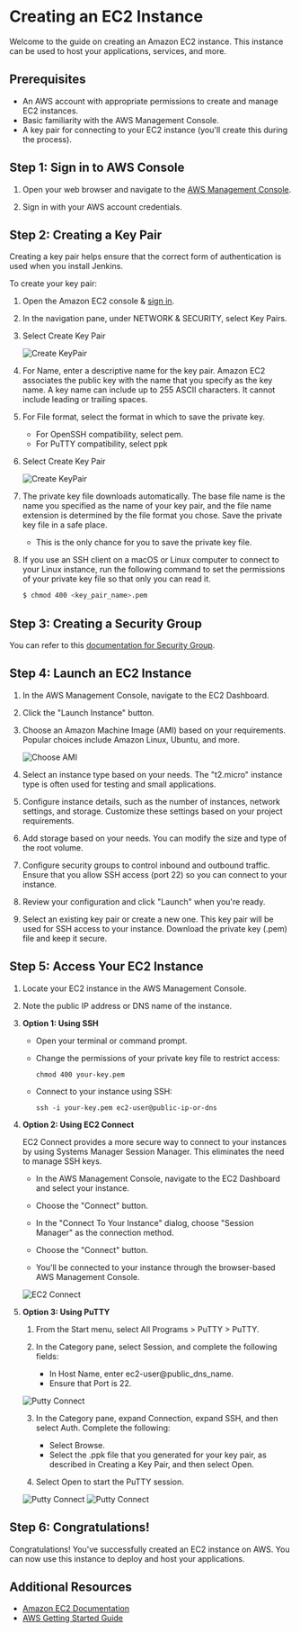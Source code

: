 <!-- # Creating an EC2 Instance

This guide will walk you through the process of creating an Amazon EC2 instance, which you can use for hosting your applications, services, and more.

## Prerequisites

- An AWS account with appropriate permissions to create and manage EC2 instances.
- Basic familiarity with the AWS Management Console.
- A key pair for connecting to your EC2 instance (you'll create this during the process).

## Step 1: Sign in to AWS Console

1. Open your web browser and navigate to the [AWS Management Console](https://aws.amazon.com/console/).

2. Sign in with your AWS account credentials.


## Step 2: Creating a key pair

Creating a key pair helps ensure that the correct form of authentication is used when you install Jenkins.

To create your key pair:

1. Open the Amazon EC2 console & [sign in](https://console.aws.amazon.com/ec2/).

2. In the navigation pane, under NETWORK & SECURITY, select Key Pairs.

3. Select Create key pair

![Create KeyPair](../Assets/5.png)

4. For Name, enter a descriptive name for the key pair. Amazon EC2 associates the public key with the name that you specify as the key name. A key name can include up to 255 ASCII characters. It cannot include leading or trailing spaces.

5. For File format, select the format in which to save the private key.

    - For OpenSSH compatibility, select pem.

    - For PuTTY compatibility, select ppk

6. Select Create key pair

![Create KeyPair](../Assets/6.png)

7. The private key file downloads automatically. The base file name is the name you specified as the name of your key pair, and the file name extension is determined by the file format you chose. Save the private key file in a safe place.

    - This is the only chance for you to save the private key file.

8. If you use an SSH client on a macOS or Linux computer to connect to your Linux instance, run the following command to set the permissions of your private key file so that only you can read it.

    ```bash
    $ chmod 400 <key_pair_name>.pem




## Step 3: Creating a security group

You can refer this documentation for [Security Group](https://www.jenkins.io/doc/tutorials/tutorial-for-installing-jenkins-on-AWS/#creating-a-security-group)



## Step 4: Launch an EC2 Instance

1. In the AWS Management Console, navigate to the EC2 Dashboard.

2. Click the "Launch Instance" button.

3. Choose an Amazon Machine Image (AMI) based on your requirements. Popular choices include Amazon Linux, Ubuntu, and more.

![Choose AMI](../Assets/1.png)

4. Select an instance type based on your needs. The "t2.micro" instance type is often used for testing and small applications.

5. Configure instance details, such as the number of instances, network settings, and storage. Customize these settings based on your project requirements.

6. Add storage based on your needs. You can modify the size and type of the root volume.

7. Configure security groups to control inbound and outbound traffic. Ensure that you allow SSH access (port 22) so you can connect to your instance.

8. Review your configuration and click "Launch" when you're ready.

9. Select an existing key pair or create a new one. This key pair will be used for SSH access to your instance. Download the private key (.pem) file and keep it secure.

## Step 5: Access Your EC2 Instance

1. Locate your EC2 instance in the AWS Management Console.

2. Note the public IP address or DNS name of the instance.

3. **Option 1: Using SSH**

   - Open your terminal or command prompt.

   - Change the permissions of your private key file to restrict access:
     ```
     chmod 400 your-key.pem
     ```

   - Connect to your instance using SSH:
     ```
     ssh -i your-key.pem ec2-user@public-ip-or-dns
     ```

3. **Option 2: Using EC2 Connect**

   EC2 Connect provides a more secure way to connect to your instances by using Systems Manager Session Manager. This eliminates the need to manage SSH keys.

   - In the AWS Management Console, navigate to the EC2 Dashboard and select your instance.

   - Choose the "Connect" button.

   - In the "Connect To Your Instance" dialog, choose "Session Manager" as the connection method.

   - Choose the "Connect" button.

   - You'll be connected to your instance through the browser-based AWS Management Console.

   ![EC2 Connect](../Assets/4.png)

3. **Option 3: Using Putty**
.

   1. From the Start menu, select All Programs > PuTTY > PuTTY.

   2. In the Category pane, select Session, and complete the following fields

    - In Host Name, enter ec2-user@public_dns_name.

    - Ensure that Port is 22.
    
    ![Putty Connect](../Assets/7.png)

    3. In the Category pane, expand Connection, expand SSH, and then select Auth. Complete the following:

    - Select Browse.

    - Select the .ppk file that you generated for your key pair, as described in Creating a key pair and then select Open. 

    4. Select Open to start the PuTTY session.

    ![Putty Connect](../Assets/8.png)
    ![Putty Connect](../Assets/9.png)




## Step 6: Congratulations!

You've successfully created an EC2 instance on AWS. You can now use this instance to deploy and host your applications.

## Additional Resources

- [Amazon EC2 Documentation](https://docs.aws.amazon.com/ec2/)
- [AWS Getting Started Guide](https://aws.amazon.com/getting-started/) -->

# Creating an EC2 Instance

Welcome to the guide on creating an Amazon EC2 instance. This instance can be used to host your applications, services, and more.

## Prerequisites

- An AWS account with appropriate permissions to create and manage EC2 instances.
- Basic familiarity with the AWS Management Console.
- A key pair for connecting to your EC2 instance (you'll create this during the process).

## Step 1: Sign in to AWS Console

1. Open your web browser and navigate to the <span style="color: blue;">[AWS Management Console](https://aws.amazon.com/console/)</span>.

2. Sign in with your AWS account credentials.

## Step 2: Creating a Key Pair

Creating a key pair helps ensure that the correct form of authentication is used when you install Jenkins.

To create your key pair:

1. Open the Amazon EC2 console & <span style="color: blue;">[sign in](https://console.aws.amazon.com/ec2/)</span>.

2. In the navigation pane, under NETWORK & SECURITY, select Key Pairs.

3. Select Create Key Pair

   ![Create KeyPair](../Assets/5.png)

4. For Name, enter a descriptive name for the key pair. Amazon EC2 associates the public key with the name that you specify as the key name. A key name can include up to 255 ASCII characters. It cannot include leading or trailing spaces.

5. For File format, select the format in which to save the private key.
    - For OpenSSH compatibility, select pem.
    - For PuTTY compatibility, select ppk

6. Select Create Key Pair

   ![Create KeyPair](../Assets/6.png)

7. The private key file downloads automatically. The base file name is the name you specified as the name of your key pair, and the file name extension is determined by the file format you chose. Save the private key file in a safe place.
    - This is the only chance for you to save the private key file.

8. If you use an SSH client on a macOS or Linux computer to connect to your Linux instance, run the following command to set the permissions of your private key file so that only you can read it.
    ```bash
    $ chmod 400 <key_pair_name>.pem
    ```

## Step 3: Creating a Security Group

You can refer to this <span style="color: blue;">[documentation for Security Group](https://www.jenkins.io/doc/tutorials/tutorial-for-installing-jenkins-on-AWS/#creating-a-security-group)</span>.

## Step 4: Launch an EC2 Instance

1. In the AWS Management Console, navigate to the EC2 Dashboard.

2. Click the "Launch Instance" button.

3. Choose an Amazon Machine Image (AMI) based on your requirements. Popular choices include Amazon Linux, Ubuntu, and more.

   ![Choose AMI](../Assets/1.png)

4. Select an instance type based on your needs. The "t2.micro" instance type is often used for testing and small applications.

5. Configure instance details, such as the number of instances, network settings, and storage. Customize these settings based on your project requirements.

6. Add storage based on your needs. You can modify the size and type of the root volume.

7. Configure security groups to control inbound and outbound traffic. Ensure that you allow SSH access (port 22) so you can connect to your instance.

8. Review your configuration and click "Launch" when you're ready.

9. Select an existing key pair or create a new one. This key pair will be used for SSH access to your instance. Download the private key (.pem) file and keep it secure.

## Step 5: Access Your EC2 Instance

1. Locate your EC2 instance in the AWS Management Console.

2. Note the public IP address or DNS name of the instance.

3. **Option 1: Using SSH**

   - Open your terminal or command prompt.

   - Change the permissions of your private key file to restrict access:
     ```
     chmod 400 your-key.pem
     ```

   - Connect to your instance using SSH:
     ```
     ssh -i your-key.pem ec2-user@public-ip-or-dns
     ```

3. **Option 2: Using EC2 Connect**

   EC2 Connect provides a more secure way to connect to your instances by using Systems Manager Session Manager. This eliminates the need to manage SSH keys.

   - In the AWS Management Console, navigate to the EC2 Dashboard and select your instance.

   - Choose the "Connect" button.

   - In the "Connect To Your Instance" dialog, choose "Session Manager" as the connection method.

   - Choose the "Connect" button.

   - You'll be connected to your instance through the browser-based AWS Management Console.

   ![EC2 Connect](../Assets/4.png)

3. **Option 3: Using PuTTY**

   1. From the Start menu, select All Programs > PuTTY > PuTTY.

   2. In the Category pane, select Session, and complete the following fields:
      - In Host Name, enter ec2-user@public_dns_name.
      - Ensure that Port is 22.

   ![Putty Connect](../Assets/7.png)

   3. In the Category pane, expand Connection, expand SSH, and then select Auth. Complete the following:
      - Select Browse.
      - Select the .ppk file that you generated for your key pair, as described in Creating a Key Pair, and then select Open.

   4. Select Open to start the PuTTY session.

   ![Putty Connect](../Assets/8.png)
   ![Putty Connect](../Assets/9.png)

## Step 6: Congratulations!

Congratulations! You've successfully created an EC2 instance on AWS. You can now use this instance to deploy and host your applications.

## Additional Resources

- <span style="color: blue;">[Amazon EC2 Documentation](https://docs.aws.amazon.com/ec2/)</span>
- <span style="color: blue;">[AWS Getting Started Guide](https://aws.amazon.com/getting-started/)</span>

